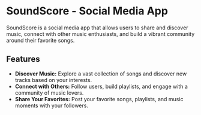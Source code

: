 # SoundScore - Social Media App

SoundScore is a social media app that allows users to share and discover music, connect with other music enthusiasts, and build a vibrant community around their favorite songs.

## Features

- **Discover Music:** Explore a vast collection of songs and discover new tracks based on your interests.
- **Connect with Others:** Follow users, build playlists, and engage with a community of music lovers.
- **Share Your Favorites:** Post your favorite songs, playlists, and music moments with your followers.


